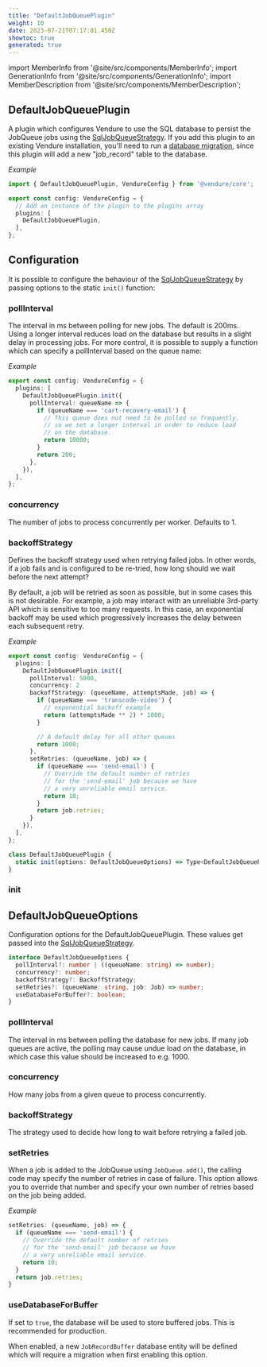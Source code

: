 ```yaml
---
title: "DefaultJobQueuePlugin"
weight: 10
date: 2023-07-21T07:17:01.450Z
showtoc: true
generated: true
---
```

<!-- This file was generated from the Vendure source. Do not modify. Instead, re-run the "docs:build" script -->
import MemberInfo from '@site/src/components/MemberInfo';
import GenerationInfo from '@site/src/components/GenerationInfo';
import MemberDescription from '@site/src/components/MemberDescription';


## DefaultJobQueuePlugin

<GenerationInfo sourceFile="packages/core/src/plugin/default-job-queue-plugin/default-job-queue-plugin.ts" sourceLine="171" packageName="@vendure/core" />

A plugin which configures Vendure to use the SQL database to persist the JobQueue jobs using the <a href='/docs/reference/typescript-api/job-queue/sql-job-queue-strategy#sqljobqueuestrategy'>SqlJobQueueStrategy</a>. If you add this
plugin to an existing Vendure installation, you'll need to run a [database migration](/docs/developer-guide/migrations), since this
plugin will add a new "job_record" table to the database.

*Example*

```ts
import { DefaultJobQueuePlugin, VendureConfig } from '@vendure/core';

export const config: VendureConfig = {
  // Add an instance of the plugin to the plugins array
  plugins: [
    DefaultJobQueuePlugin,
  ],
};
```

## Configuration

It is possible to configure the behaviour of the <a href='/docs/reference/typescript-api/job-queue/sql-job-queue-strategy#sqljobqueuestrategy'>SqlJobQueueStrategy</a> by passing options to the static `init()` function:

### pollInterval
The interval in ms between polling for new jobs. The default is 200ms.
Using a longer interval reduces load on the database but results in a slight
delay in processing jobs. For more control, it is possible to supply a function which can specify
a pollInterval based on the queue name:

*Example*

```ts
export const config: VendureConfig = {
  plugins: [
    DefaultJobQueuePlugin.init({
      pollInterval: queueName => {
        if (queueName === 'cart-recovery-email') {
          // This queue does not need to be polled so frequently,
          // so we set a longer interval in order to reduce load
          // on the database.
          return 10000;
        }
        return 200;
      },
    }),
  ],
};
```
### concurrency
The number of jobs to process concurrently per worker. Defaults to 1.

### backoffStrategy
Defines the backoff strategy used when retrying failed jobs. In other words, if a job fails
and is configured to be re-tried, how long should we wait before the next attempt?

By default, a job will be retried as soon as possible, but in some cases this is not desirable. For example,
a job may interact with an unreliable 3rd-party API which is sensitive to too many requests. In this case, an
exponential backoff may be used which progressively increases the delay between each subsequent retry.

*Example*

```ts
export const config: VendureConfig = {
  plugins: [
    DefaultJobQueuePlugin.init({
      pollInterval: 5000,
      concurrency: 2
      backoffStrategy: (queueName, attemptsMade, job) => {
        if (queueName === 'transcode-video') {
          // exponential backoff example
          return (attemptsMade ** 2) * 1000;
        }

        // A default delay for all other queues
        return 1000;
      },
      setRetries: (queueName, job) => {
        if (queueName === 'send-email') {
          // Override the default number of retries
          // for the 'send-email' job because we have
          // a very unreliable email service.
          return 10;
        }
        return job.retries;
      }
    }),
  ],
};
```

```ts title="Signature"
class DefaultJobQueuePlugin {
  static init(options: DefaultJobQueueOptions) => Type<DefaultJobQueuePlugin>;
}
```

<div className="members-wrapper">

### init

<MemberInfo kind="method" type="(options: <a href='/docs/reference/typescript-api/job-queue/default-job-queue-plugin#defaultjobqueueoptions'>DefaultJobQueueOptions</a>) => Type&#60;<a href='/docs/reference/typescript-api/job-queue/default-job-queue-plugin#defaultjobqueueplugin'>DefaultJobQueuePlugin</a>&#62;"   />




</div>


## DefaultJobQueueOptions

<GenerationInfo sourceFile="packages/core/src/plugin/default-job-queue-plugin/default-job-queue-plugin.ts" sourceLine="21" packageName="@vendure/core" />

Configuration options for the DefaultJobQueuePlugin. These values get passed into the
<a href='/docs/reference/typescript-api/job-queue/sql-job-queue-strategy#sqljobqueuestrategy'>SqlJobQueueStrategy</a>.

```ts title="Signature"
interface DefaultJobQueueOptions {
  pollInterval?: number | ((queueName: string) => number);
  concurrency?: number;
  backoffStrategy?: BackoffStrategy;
  setRetries?: (queueName: string, job: Job) => number;
  useDatabaseForBuffer?: boolean;
}
```

<div className="members-wrapper">

### pollInterval

<MemberInfo kind="property" type="number | ((queueName: string) =&#62; number)" default="200"   />

The interval in ms between polling the database for new jobs. If many job queues
are active, the polling may cause undue load on the database, in which case this value
should be increased to e.g. 1000.
### concurrency

<MemberInfo kind="property" type="number" default="1"   />

How many jobs from a given queue to process concurrently.
### backoffStrategy

<MemberInfo kind="property" type="<a href='/docs/reference/typescript-api/job-queue/types#backoffstrategy'>BackoffStrategy</a>" default="() =&#62; 1000"   />

The strategy used to decide how long to wait before retrying a failed job.
### setRetries

<MemberInfo kind="property" type="(queueName: string, job: <a href='/docs/reference/typescript-api/job-queue/job#job'>Job</a>) =&#62; number"   />

When a job is added to the JobQueue using `JobQueue.add()`, the calling
code may specify the number of retries in case of failure. This option allows
you to override that number and specify your own number of retries based on
the job being added.

*Example*

```ts
setRetries: (queueName, job) => {
  if (queueName === 'send-email') {
    // Override the default number of retries
    // for the 'send-email' job because we have
    // a very unreliable email service.
    return 10;
  }
  return job.retries;
}
 ```
### useDatabaseForBuffer

<MemberInfo kind="property" type="boolean"  since="1.3.0"  />

If set to `true`, the database will be used to store buffered jobs. This is
recommended for production.

When enabled, a new `JobRecordBuffer` database entity will be defined which will
require a migration when first enabling this option.


</div>
